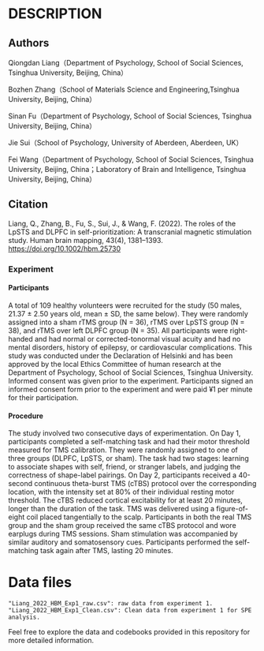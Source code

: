 # DESCRIPTION

## Authors

Qiongdan Liang（Department of Psychology, School of Social Sciences, Tsinghua University, Beijing, China）

Bozhen Zhang（School of Materials Science and Engineering,Tsinghua University, Beijing, China）

Sinan Fu（Department of Psychology, School of Social Sciences, Tsinghua University, Beijing, China）

Jie Sui（School of Psychology, University of Aberdeen, Aberdeen, UK）

Fei Wang（Department of Psychology, School of Social Sciences, Tsinghua University, Beijing, China；Laboratory of Brain and Intelligence, Tsinghua University, Beijing, China）

## Citation

Liang, Q., Zhang, B., Fu, S., Sui, J., & Wang, F. (2022). The roles of the LpSTS and DLPFC in self-prioritization: A transcranial magnetic stimulation study. Human brain mapping, 43(4), 1381–1393. https://doi.org/10.1002/hbm.25730

### Experiment

#### Participants

A total of 109 healthy volunteers were recruited for the study (50 males, 21.37 ± 2.50 years old, mean ± SD, the same below). They were randomly assigned into a sham rTMS group (N = 36), rTMS over LpSTS group (N = 38), and rTMS over left DLPFC group (N = 35). All participants were right-handed and had normal or corrected-tonormal visual acuity and had no mental disorders, history of epilepsy, or cardiovascular complications. This study was conducted under the Declaration of Helsinki and has been approved by the local Ethics Committee of human research at the Department of Psychology, School of Social Sciences, Tsinghua University. Informed consent was given prior to the experiment. Participants signed an informed consent form prior to the experiment and were paid ¥1 per minute for their participation.

#### Procedure

The study involved two consecutive days of experimentation. On Day 1, participants completed a self-matching task and had their motor threshold measured for TMS calibration. They were randomly assigned to one of three groups (DLPFC, LpSTS, or sham). The task had two stages: learning to associate shapes with self, friend, or stranger labels, and judging the correctness of shape-label pairings. On Day 2, participants received a 40-second continuous theta-burst TMS (cTBS) protocol over the corresponding location, with the intensity set at 80% of their individual resting motor threshold. The cTBS reduced cortical excitability for at least 20 minutes, longer than the duration of the task. TMS was delivered using a figure-of-eight coil placed tangentially to the scalp. Participants in both the real TMS group and the sham group received the same cTBS protocol and wore earplugs during TMS sessions. Sham stimulation was accompanied by similar auditory and somatosensory cues. Participants performed the self-matching task again after TMS, lasting 20 minutes.

# Data files

```
"Liang_2022_HBM_Exp1_raw.csv": raw data from experiment 1.
"Liang_2022_HBM_Exp1_Clean.csv": Clean data from experiment 1 for SPE analysis.
```

Feel free to explore the data and codebooks provided in this repository for more detailed information.
